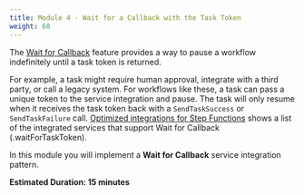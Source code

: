 ```yaml
---
title: Module 4 - Wait for a Callback with the Task Token
weight: 60
---
```


The [Wait for Callback](https://docs.aws.amazon.com/step-functions/latest/dg/connect-to-resource.html#connect-wait-token) feature provides a way to pause a workflow indefinitely until a task token is returned.

For example, a task might require human approval, integrate with a third party, or call a legacy system. For workflows like these, a task can pass a unique token to the service integration and pause. The task will only resume when it receives the task token back with a `SendTaskSuccess` or `SendTaskFailure` call. [Optimized integrations for Step Functions](https://docs.aws.amazon.com/step-functions/latest/dg/connect-supported-services.html) shows a list of the integrated services that support Wait for Callback (.waitForTaskToken).

In this module you will implement a **Wait for Callback** service integration pattern.

**Estimated Duration: 15 minutes**
